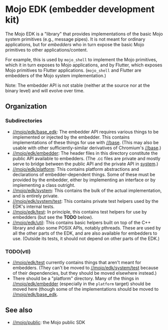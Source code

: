 # Mojo EDK (embedder development kit)

The Mojo EDK is a "library" that provides implementations of the basic Mojo
system primitives (e.g., message pipes). It is not meant for ordinary
applications, but for _embedders_ who in turn expose the basic Mojo primitives
to other applications/content.

For example, this is used by `mojo_shell` to implement the Mojo primitives,
which it in turn exposes to Mojo applications, and by Flutter, which exposes
Mojo primitives to Flutter applications. (`mojo_shell` and Flutter are embedders
of the Mojo system implementation.)

Note: The embedder API is not stable (neither at the source nor at the binary
level) and will evolve over time.

## Organization

### Subdirectories

* [//mojo/edk/base_edk](base_edk): The embedder API requires various things to
  be implemented or injected by the embedder. This contains implementations of
  these things for use with [//base](../../base). (This may also be usable with
  other sufficiently-similar derivatives of Chromium's
  [//base](https://chromium.googlesource.com/chromium/src/+/master/base/).)
* [//mojo/edk/embedder](embedder): The header files in this directory constitute
  the public API available to embedders. (The .cc files are private and mostly
  serve to bridge between the public API and the private API in
  [system](system).)
* [//mojo/edk/platform](platform): This contains platform abstractions and
  declarations of embedder-dependent things. Some of these must be provided by
  the embedder, either by implementing an interface or by implementing a class
  outright.
* [//mojo/edk/system](system): This contains the bulk of the actual
  implementation, and is entirely private.
* [//mojo/edk/system/test](system/test): This contains private test helpers used
  by the EDK's internal tests.
* [//mojo/edk/test](test): In principle, this contains test helpers for use by
  embedders (but see the **TODO** below).
* [//mojo/edk/util](util): This contains basic helpers built on top of the C++
  library and also some POSIX APIs, notably pthreads. These are used by all the
  other parts of the EDK, and are also available for embedders to use. (Outside
  its tests, it should not depend on other parts of the EDK.)

### TODO(vtl)

* [//mojo/edk/test](test) currently contains things that aren't meant for
  embedders. (They can't be moved to [//mojo/edk/system/test](system/test)
  because of their dependencies, but they should be moved elsewhere instead.)
* There should be a "platform" directory. Many of the things in
  [//mojo/edk/embedder](embedder) (especially in the `platform` target) should
  be moved here (though some of the implementations should be moved to
  [//mojo/edk/base_edk](base_edk).

## See also

* [//mojo/public](../public): the Mojo public SDK
